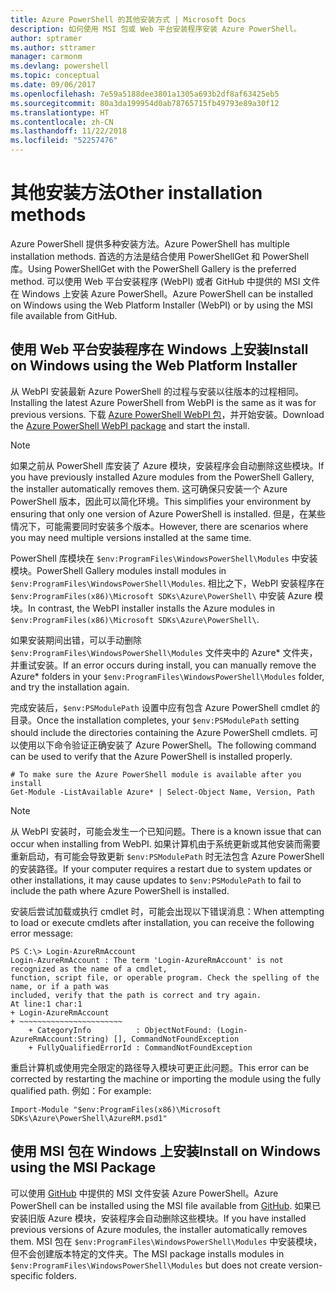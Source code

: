 ```yaml
---
title: Azure PowerShell 的其他安装方式 | Microsoft Docs
description: 如何使用 MSI 包或 Web 平台安装程序安装 Azure PowerShell。
author: sptramer
ms.author: sttramer
manager: carmonm
ms.devlang: powershell
ms.topic: conceptual
ms.date: 09/06/2017
ms.openlocfilehash: 7e59a5188dee3801a1305a693b2df8af63425eb5
ms.sourcegitcommit: 80a3da199954d0ab78765715fb49793e89a30f12
ms.translationtype: HT
ms.contentlocale: zh-CN
ms.lasthandoff: 11/22/2018
ms.locfileid: "52257476"
---
```

# <a name="other-installation-methods"></a><span data-ttu-id="c5f2d-103">其他安装方法</span><span class="sxs-lookup"><span data-stu-id="c5f2d-103">Other installation methods</span></span>

<span data-ttu-id="c5f2d-104">Azure PowerShell 提供多种安装方法。</span><span class="sxs-lookup"><span data-stu-id="c5f2d-104">Azure PowerShell has multiple installation methods.</span></span> <span data-ttu-id="c5f2d-105">首选的方法是结合使用 PowerShellGet 和 PowerShell 库。</span><span class="sxs-lookup"><span data-stu-id="c5f2d-105">Using PowerShellGet with the PowerShell Gallery is the preferred method.</span></span> <span data-ttu-id="c5f2d-106">可以使用 Web 平台安装程序 (WebPI) 或者 GitHub 中提供的 MSI 文件在 Windows 上安装 Azure PowerShell。</span><span class="sxs-lookup"><span data-stu-id="c5f2d-106">Azure PowerShell can be installed on Windows using the Web Platform Installer (WebPI) or by using the MSI file available from GitHub.</span></span>
 
## <a name="install-on-windows-using-the-web-platform-installer"></a><span data-ttu-id="c5f2d-107">使用 Web 平台安装程序在 Windows 上安装</span><span class="sxs-lookup"><span data-stu-id="c5f2d-107">Install on Windows using the Web Platform Installer</span></span>

<span data-ttu-id="c5f2d-108">从 WebPI 安装最新 Azure PowerShell 的过程与安装以往版本的过程相同。</span><span class="sxs-lookup"><span data-stu-id="c5f2d-108">Installing the latest Azure PowerShell from WebPI is the same as it was for previous versions.</span></span>
<span data-ttu-id="c5f2d-109">下载 [Azure PowerShell WebPI 包](http://aka.ms/webpi-azps)，并开始安装。</span><span class="sxs-lookup"><span data-stu-id="c5f2d-109">Download the [Azure PowerShell WebPI package](http://aka.ms/webpi-azps) and start the install.</span></span>

> [!NOTE]
> <span data-ttu-id="c5f2d-110">如果之前从 PowerShell 库安装了 Azure 模块，安装程序会自动删除这些模块。</span><span class="sxs-lookup"><span data-stu-id="c5f2d-110">If you have previously installed Azure modules from the PowerShell Gallery, the installer automatically removes them.</span></span> <span data-ttu-id="c5f2d-111">这可确保只安装一个 Azure PowerShell 版本，因此可以简化环境。</span><span class="sxs-lookup"><span data-stu-id="c5f2d-111">This simplifies your environment by ensuring that only one version of Azure PowerShell is installed.</span></span> <span data-ttu-id="c5f2d-112">但是，在某些情况下，可能需要同时安装多个版本。</span><span class="sxs-lookup"><span data-stu-id="c5f2d-112">However, there are scenarios where you may need multiple versions installed at the same time.</span></span>
>
> <span data-ttu-id="c5f2d-113">PowerShell 库模块在 `$env:ProgramFiles\WindowsPowerShell\Modules` 中安装模块。</span><span class="sxs-lookup"><span data-stu-id="c5f2d-113">PowerShell Gallery modules install modules in `$env:ProgramFiles\WindowsPowerShell\Modules`.</span></span> <span data-ttu-id="c5f2d-114">相比之下，WebPI 安装程序在 `$env:ProgramFiles(x86)\Microsoft SDKs\Azure\PowerShell\` 中安装 Azure 模块。</span><span class="sxs-lookup"><span data-stu-id="c5f2d-114">In contrast, the WebPI installer installs the Azure modules in `$env:ProgramFiles(x86)\Microsoft SDKs\Azure\PowerShell\`.</span></span>
>
> <span data-ttu-id="c5f2d-115">如果安装期间出错，可以手动删除 `$env:ProgramFiles\WindowsPowerShell\Modules` 文件夹中的 Azure\* 文件夹，并重试安装。</span><span class="sxs-lookup"><span data-stu-id="c5f2d-115">If an error occurs during install, you can manually remove the Azure\* folders in your `$env:ProgramFiles\WindowsPowerShell\Modules` folder, and try the installation again.</span></span>

<span data-ttu-id="c5f2d-116">完成安装后，`$env:PSModulePath` 设置中应有包含 Azure PowerShell cmdlet 的目录。</span><span class="sxs-lookup"><span data-stu-id="c5f2d-116">Once the installation completes, your `$env:PSModulePath` setting should include the directories containing the Azure PowerShell cmdlets.</span></span> <span data-ttu-id="c5f2d-117">可以使用以下命令验证正确安装了 Azure PowerShell。</span><span class="sxs-lookup"><span data-stu-id="c5f2d-117">The following command can be used to verify that the Azure PowerShell is installed properly.</span></span>

```powershell-interactive
# To make sure the Azure PowerShell module is available after you install
Get-Module -ListAvailable Azure* | Select-Object Name, Version, Path
```

> [!NOTE]
> <span data-ttu-id="c5f2d-118">从 WebPI 安装时，可能会发生一个已知问题。</span><span class="sxs-lookup"><span data-stu-id="c5f2d-118">There is a known issue that can occur when installing from WebPI.</span></span> <span data-ttu-id="c5f2d-119">如果计算机由于系统更新或其他安装而需要重新启动，有可能会导致更新 `$env:PSModulePath` 时无法包含 Azure PowerShell 的安装路径。</span><span class="sxs-lookup"><span data-stu-id="c5f2d-119">If your computer requires a restart due to system updates or other installations, it may cause updates to `$env:PSModulePath` to fail to include the path where Azure PowerShell is installed.</span></span>

<span data-ttu-id="c5f2d-120">安装后尝试加载或执行 cmdlet 时，可能会出现以下错误消息：</span><span class="sxs-lookup"><span data-stu-id="c5f2d-120">When attempting to load or execute cmdlets after installation, you can receive the following error message:</span></span>

```output
PS C:\> Login-AzureRmAccount
Login-AzureRmAccount : The term 'Login-AzureRmAccount' is not recognized as the name of a cmdlet,
function, script file, or operable program. Check the spelling of the name, or if a path was
included, verify that the path is correct and try again.
At line:1 char:1
+ Login-AzureRmAccount
+ ~~~~~~~~~~~~~~~~~~~~~~~
    + CategoryInfo          : ObjectNotFound: (Login-AzureRmAccount:String) [], CommandNotFoundException
    + FullyQualifiedErrorId : CommandNotFoundException
```

<span data-ttu-id="c5f2d-121">重启计算机或使用完全限定的路径导入模块可更正此问题。</span><span class="sxs-lookup"><span data-stu-id="c5f2d-121">This error can be corrected by restarting the machine or importing the module using the fully qualified path.</span></span> <span data-ttu-id="c5f2d-122">例如：</span><span class="sxs-lookup"><span data-stu-id="c5f2d-122">For example:</span></span>

```powershell-interactive
Import-Module "$env:ProgramFiles(x86)\Microsoft SDKs\Azure\PowerShell\AzureRM.psd1"
```

## <a name="install-on-windows-using-the-msi-package"></a><span data-ttu-id="c5f2d-123">使用 MSI 包在 Windows 上安装</span><span class="sxs-lookup"><span data-stu-id="c5f2d-123">Install on Windows using the MSI Package</span></span>

<span data-ttu-id="c5f2d-124">可以使用 [GitHub](https://github.com/Azure/azure-powershell/releases/latest) 中提供的 MSI 文件安装 Azure PowerShell。</span><span class="sxs-lookup"><span data-stu-id="c5f2d-124">Azure PowerShell can be installed using the MSI file available from [GitHub](https://github.com/Azure/azure-powershell/releases/latest).</span></span> <span data-ttu-id="c5f2d-125">如果已安装旧版 Azure 模块，安装程序会自动删除这些模块。</span><span class="sxs-lookup"><span data-stu-id="c5f2d-125">If you have installed previous versions of Azure modules, the installer automatically removes them.</span></span> <span data-ttu-id="c5f2d-126">MSI 包在 `$env:ProgramFiles\WindowsPowerShell\Modules` 中安装模块，但不会创建版本特定的文件夹。</span><span class="sxs-lookup"><span data-stu-id="c5f2d-126">The MSI package installs modules in `$env:ProgramFiles\WindowsPowerShell\Modules` but does not create version-specific folders.</span></span>

